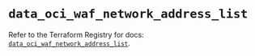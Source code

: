 # `data_oci_waf_network_address_list`

Refer to the Terraform Registry for docs: [`data_oci_waf_network_address_list`](https://registry.terraform.io/providers/oracle/oci/7.19.0/docs/data-sources/waf_network_address_list).
